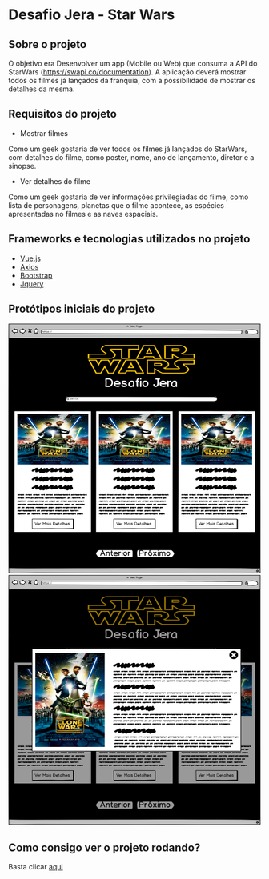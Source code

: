 # Desafio Jera - Star Wars

## Sobre o projeto

O objetivo era Desenvolver um app (Mobile ou Web) que consuma a API do StarWars (https://swapi.co/documentation). A aplicação deverá mostrar todos os filmes já lançados da franquia, com a possibilidade de mostrar os detalhes da mesma.

## Requisitos do projeto

- Mostrar filmes

Como um geek  gostaria de ver todos os filmes já lançados do StarWars, com detalhes do filme, como poster, nome, ano de lançamento, diretor e a sinopse.

- Ver detalhes do filme

Como um geek gostaria de ver informações privilegiadas do filme, como lista de personagens, planetas que o filme acontece, as espécies apresentadas no filmes e as naves espaciais.

## Frameworks e tecnologias utilizados no projeto
- [Vue.js](https://vuejs.org)
- [Axios](https://github.com/axios/axios)
- [Bootstrap](https://getbootstrap.com)
- [Jquery](https://jquery.com)

## Protótipos iniciais do projeto

<img src="https://github.com/michelmotta/Desafio-Jera/blob/master/prototipo/Home.png" width="600" height="500">
<img src="https://github.com/michelmotta/Desafio-Jera/blob/master/prototipo/Mais%20Detalhes%20(Modal).png" width="600" height="500">

## Como consigo ver o projeto rodando?

Basta clicar [aqui](https://michelmotta.github.io/Desafio-Jera/)
